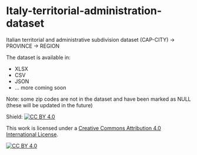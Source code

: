 # Italy-territorial-administration-dataset

Italian territorial and administrative subdivision dataset
(CAP-CITY) -> PROVINCE -> REGION

The dataset is available in:
- XLSX <br />
- CSV <br />
- JSON <br />
- ... more coming soon<br />


Note: some zip codes are not in the dataset and have been marked as NULL (these will be updated in the future)

Shield: [![CC BY 4.0][cc-by-shield]][cc-by]

This work is licensed under a
[Creative Commons Attribution 4.0 International License][cc-by].

[![CC BY 4.0][cc-by-image]][cc-by]

[cc-by]: http://creativecommons.org/licenses/by/4.0/
[cc-by-image]: https://i.creativecommons.org/l/by/4.0/88x31.png
[cc-by-shield]: https://img.shields.io/badge/License-CC%20BY%204.0-lightgrey.svg
